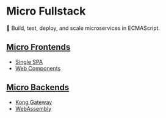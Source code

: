 # Micro Fullstack

:maple_leaf: Build, test, deploy, and scale microservices in ECMAScript.

## [Micro Frontends](./client/README.md)

- [Single SPA](https://single-spa.js.org/)
- [Web Components](https://www.webcomponents.org/)

## [Micro Backends](./server/README.md)

- [Kong Gateway](https://konghq.com/kong/)
- [WebAssembly](https://webassembly.org/)
